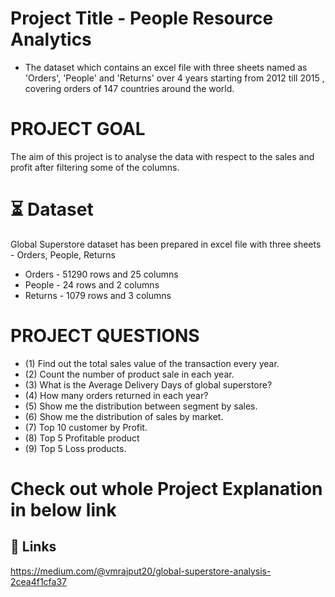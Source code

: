 # Project Title - People Resource Analytics

* The dataset which contains an excel file with three sheets named as 'Orders', 'People' and 'Returns' over 4 years starting from 2012 till 2015 , covering orders of 147 countries around the world.

# PROJECT GOAL
The aim of this project is to analyse the data with respect to the sales and profit after filtering some of the columns.


# ⏳ Dataset 

Global Superstore dataset has been prepared in excel file with three sheets - Orders, People, Returns
* Orders  - 51290 rows and 25 columns
* People  - 24 rows and 2 columns
* Returns - 1079 rows and 3 columns


# PROJECT QUESTIONS

* (1) Find out the total sales value of the transaction every year.
* (2) Count the number of product sale in each year.
* (3) What is the Average Delivery Days of global superstore?
* (4) How many orders returned in each year?
* (5) Show me the distribution between segment by sales.
* (6) Show me the distribution of sales by market.
* (7) Top 10 customer by Profit.
* (8) Top 5 Profitable product
* (9) Top 5 Loss products.

#  Check out whole Project Explanation in below link 
## 🔗 Links
https://medium.com/@vmrajput20/global-superstore-analysis-2cea4f1cfa37
